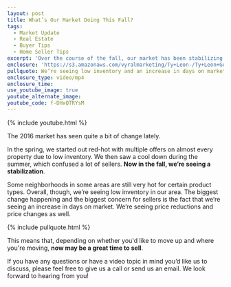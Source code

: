 ```yaml
---
layout: post
title: What’s Our Market Doing This Fall?
tags:
  - Market Update
  - Real Estate
  - Buyer Tips
  - Home Seller Tips
excerpt: 'Over the course of the fall, our market has been stabilizing. However, we’re still seeing low inventory in our area, so now might be a great time to sell.'
enclosure: 'https://s3.amazonaws.com/vyralmarketing/Ty+Leon-/Ty+Leon+Guerrero+Fall+2016+Market+Update.mp4'
pullquote: We’re seeing low inventory and an increase in days on market.
enclosure_type: video/mp4
enclosure_time:
use_youtube_image: true
youtube_alternate_image:
youtube_code: f-DHxQTRYsM
---
```



{% include youtube.html %}

The 2016 market has seen quite a bit of change lately.&nbsp;

In the spring, we started out red-hot with multiple offers on almost every property due to low inventory. We then saw a cool down during the summer, which confused a lot of sellers. **Now in the fall, we’re seeing a stabilization**.&nbsp;

Some neighborhoods in some areas are still very hot for certain product types. Overall, though, we’re seeing low inventory in our area. The biggest change happening and the biggest concern for sellers is the fact that we’re seeing an increase in days on market. We’re seeing price reductions and price changes as well.&nbsp;

{% include pullquote.html %}

This means that, depending on whether you'd like to move up and where you're moving, **now may be a great time to sell**.&nbsp;

If you have any questions or have a video topic in mind you’d like us to discuss, please feel free to give us a call or send us an email. We look forward to hearing from you!&nbsp;